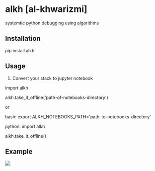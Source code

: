 # alkh [al-khwarizmi]
systemtic python debugging using algorithms

## Installation
pip install alkh

## Usage

1. Convert your stack to jupyter notebook

import alkh

alkh.take_it_offline('path-of-notebooks-directory')

or

bash:
export ALKH_NOTEBOOKS_PATH='path-to-notebooks-directory'

python:
import alkh

alkh.take_it_offline()

## Example
![](https://github.com/erez-aharonov/alkh/blob/main/readme_files/alkh.png?raw=true)


